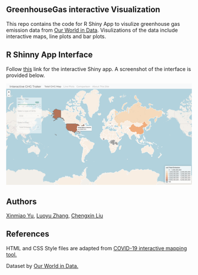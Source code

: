 ## GreenhouseGas interactive Visualization

This repo contains the code for R Shiny App to visulize greenhouse gas emission data from [Our World in Data](https://github.com/owid/co2-data). Visulizations of the data include interactive maps, line plots and bar plots.

## R Shinny App Interface

Follow [this](https://austinyxm.shinyapps.io/GHG-Traker/) link for the interactive Shiny app. A screenshot of the interface is provided below.

![Interface.png](www/Interface.png)

## Authors

[Xinmiao Yu](https://github.com/austinyu), [Luoyu Zhang](https://github.com/Luoyu826), [Chengxin Liu](https://github.com/TML17)

## References 

HTML and CSS Style files are adapted from [COVID-19 interactive mapping tool.](https://github.com/eparker12/nCoV_tracker) 

Dataset by [Our World in Data.](https://github.com/owid/co2-data) 

